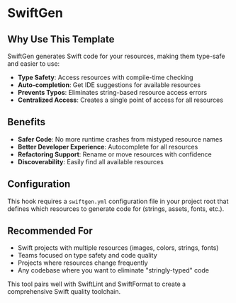 # SwiftGen

## Why Use This Template

SwiftGen generates Swift code for your resources, making them type-safe and easier to use:

- **Type Safety**: Access resources with compile-time checking
- **Auto-completion**: Get IDE suggestions for available resources
- **Prevents Typos**: Eliminates string-based resource access errors
- **Centralized Access**: Creates a single point of access for all resources

## Benefits

- **Safer Code**: No more runtime crashes from mistyped resource names
- **Better Developer Experience**: Autocomplete for all resources
- **Refactoring Support**: Rename or move resources with confidence
- **Discoverability**: Easily find all available resources

## Configuration

This hook requires a `swiftgen.yml` configuration file in your project root that defines which resources to generate code for (strings, assets, fonts, etc.).

## Recommended For

- Swift projects with multiple resources (images, colors, strings, fonts)
- Teams focused on type safety and code quality
- Projects where resources change frequently
- Any codebase where you want to eliminate "stringly-typed" code

This tool pairs well with SwiftLint and SwiftFormat to create a comprehensive Swift quality toolchain.
